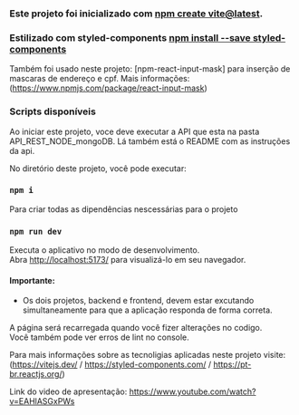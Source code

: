 ### Este projeto foi inicializado com [npm create vite@latest](https://vitejs.dev/guide/).
### Estilizado com styled-components [npm install --save styled-components](https://styled-components.com/docs/basics)

Também foi usado neste projeto: [npm-react-input-mask] para inserção de mascaras de endereço e cpf. Mais informações:
(https://www.npmjs.com/package/react-input-mask)

### Scripts disponíveis

Ao iniciar este projeto, voce deve executar a API que esta na pasta API_REST_NODE_mongoDB.
Lá também está o README com as instruções da api.

No diretório deste projeto, você pode executar:

### `npm i`

Para criar todas as dipendências nescessárias para o projeto

### `npm run dev`

Executa o aplicativo no modo de desenvolvimento.\
Abra [http://localhost:5173/](http://localhost:5173/) para visualizá-lo em seu navegador.

#### Importante:
- Os dois projetos, backend e frontend, devem estar excutando simultaneamente para que a aplicação responda de forma correta.


A página será recarregada quando você fizer alterações no codigo.\
Você também pode ver erros de lint no console.

Para mais informações sobre as tecnoligias aplicadas neste projeto visite:
(https://vitejs.dev/ / https://styled-components.com/ / https://pt-br.reactjs.org/)

Link do video de apresentação:
https://www.youtube.com/watch?v=EAHlASGxPWs
 
